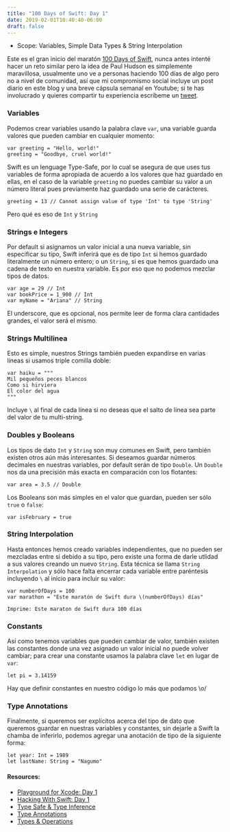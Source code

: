 ```yaml
---
title: "100 Days of Swift: Day 1"
date: 2019-02-01T10:40:40-06:00
draft: false
---
```


* Scope:  Variables, Simple Data Types & String Interpolation

Este es el gran inicio del maratón [100 Days of Swift](https://hackingwithswift.com/100), nunca antes intenté hacer un reto
similar pero la idea de Paul Hudson es simplemente maravillosa, usualmente uno ve a personas haciendo 100 días de algo 
pero no a nivel de comunidad, así que mi compromismo social incluye un post diario en este blog y una breve cápsula semanal en Youtube;
si te has involucrado y quieres compartir tu experiencia escríbeme un [tweet](https://twitter.com/gowtski).

### Variables
Podemos crear variables usando la palabra clave `var`, una variable guarda valores que pueden cambiar en cualquier momento:
```
var greeting = "Hello, world!"
greeting = "Goodbye, cruel world!"
```

Swift es un lenguage Type-Safe, por lo cual se asegura de que uses tus variables de forma apropiada de acuerdo a los valores que haz
guardado en ellas, en el caso de la variable `greeting` no puedes cambiar su valor a un número literal pues previamente haz guardado 
una serie de carácteres.
```
greeting = 13 // Cannot assign value of type 'Int' to type 'String'
```

Pero qué es eso de `Int` y `String`

### Strings e Integers
Por default si asignamos un valor inicial a una nueva variable, sin especificar su tipo, Swift inferirá que es de tipo `Int`
si hemos guardado literalmente un número entero; o un `String`, si es que hemos guardado una cadena de texto en nuestra variable.
Es por eso que no podemos mezclar tipos de datos.
```
var age = 29 // Int
var bookPrice = 1_900 // Int 
var myName = "Ariana" // String
```
El underscore, que es opcional, nos permite leer de forma clara cantidades grandes, el valor será el mismo.

### Strings Multilinea
Esto es simple, nuestros Strings también pueden expandirse en varias líneas si usamos triple comilla doble:
```
var haiku = """
Mil pequeños peces blancos
Como si hirviera
El color del agua
"""
```

Incluye `\` al final de cada línea si no deseas que el salto de línea sea parte del valor de tu multi-string.

### Doubles y Booleans
Los tipos de dato `Int` y `String` son muy comunes en Swift, pero también existen otros aún más interesantes. Si deseamos guardar
números decimales en nuestras variables, por default serán de tipo `Double`. Un `Double` nos da una precisión más exacta en comparación 
con los flotantes:
```
var area = 3.5 // Double
```

Los Booleans son más simples en el valor que guardan, pueden ser sólo `true` o `false`:
``` 
var isFebruary = true
```

### String Interpolation
Hasta entonces hemos creado variables independientes, que no pueden ser mezcladas entre si debido a su tipo, pero existe una forma
de darle utlidad a sus valores creando un nuevo `String`. Esta técnica se llama `String Interpolation` y sólo hace falta encerrar cada variable entre
paréntesis incluyendo `\` al inicio para incluir su valor:
```
var numberOfDays = 100
var marathon = "Este maratón de Swift dura \(numberOfDays) días"

Imprime: Este maraton de Swift dura 100 días
```

### Constants
Así como tenemos variables que pueden cambiar de valor, también existen las constantes donde una vez asignado un valor inicial no puede volver cambiar;
para crear una constante usamos la palabra clave `let` en lugar de `var`:
```
let pi = 3.14159
```
Hay que definir constantes en nuestro código lo más que podamos \o/

### Type Annotations
Finalmente, si queremos ser explícitos acerca del tipo de dato que queremos guardar en nuestras variables y constantes, sin dejarle a Swift la chamba 
de inferirlo, podemos agregar una anotación de tipo de la siguiente forma:
```
let year: Int = 1989
let lastName: String = "Nagumo"
```

#### Resources:

* [Playground for Xcode: Day 1](https://github.com/shhnagumo/swift-playground/blob/master/0-100-days-of-swift/1-day.swift)
* [Hacking With Swift: Day 1](https://www.hackingwithswift.com/100/1)
* [Type Safe & Type Inference](https://docs.swift.org/swift-book/LanguageGuide/TheBasics.html#ID322)
* [Type Annotations](https://docs.swift.org/swift-book/LanguageGuide/TheBasics.html#ID310)
* [Types & Operations](https://www.raywenderlich.com/6364-swift-tutorial-part-2-types-and-operations)
